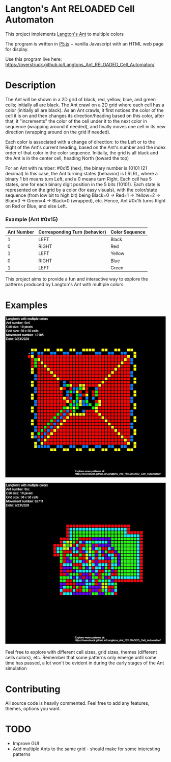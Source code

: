 # Langton's Ant RELOADED Cell Automaton
This project implements [Langton's Ant](https://en.wikipedia.org/wiki/Langton%27s_ant) to multiple colors

The program is written in [P5.js](https://p5js.org/) + vanilla Javascript with an HTML web page for display.

Use this program live here: https://overstruck.github.io/Langtons_Ant_RELOADED_Cell_Automaton/

# Description
The Ant will be shown in a 2D grid of black, red, yellow, blue, and green cells; initially all are black.
The Ant crawl on a 2D grid where each cell has a color (initially all are black). As an Ant crawls, it first notices the color of the cell it is on and then changes its direction/heading based on this color, after that, it "increments" the color of the cell under it to the next color in sequence (wrapping around if needed), and finally moves one cell in its new direction (wrapping around on the grid if needed).

Each color is associated with a change of direction: to the Left or to the Right of the Ant's current heading, based on the Ant's number and the index order of that color in the color sequence.
Initially, the grid is all black and the Ant is in the center cell, heading North (toward the top)

For an Ant with number: #0x15 (hex), the binary number is 10101 (21 decimal)
In this case, the Ant turning states (behavior) is LRLRL, where a binary 1 bit means turn Left, and a 0 means turn Right.
Each cell has 5 states, one for each binary digit position in the 5 bits (10101). Each state is represented on the grid by a color (for easy visuals), with the color/state sequence (from low bit to high bit) being Black=0 → Red=1 → Yellow=2 → Blue=3 → Green=4 → Black=0 (wrapped), etc. 
Hence, Ant #0x15 turns Right on Red or Blue, and else Left.

### Example (Ant #0x15) 

Ant Number | Corresponding Turn (behavior) | Color Sequence
------------ | --------------------------- |-------------
1 | LEFT | Black
0 | RIGHT | Red
1 | LEFT | Yellow
0 | RIGHT | Blue
1 | LEFT | Green

This project aims to provide a fun and interactive way to explore the patterns produced by Langton's Ant with multiple colors.

# Examples

![Ant0x15](img/pattern_sample_1.jpg)

![Ant0xc](img/pattern_sample_2.jpg)

Feel free to explore with different cell sizes, grid sizes, themes (different cells colors), etc.
Remember that some patterns only emerge until some time has passed, a lot won't be evident in during the early stages of the Ant simulation

# Contributing
All source code is heavily commented. Feel free to add any features, themes, options you want.

# TODO
* Improve GUI
* Add multiple Ants to the same grid - should make for some interesting patterns

